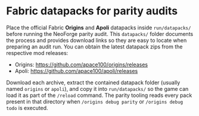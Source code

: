 # Fabric datapacks for parity audits

Place the official Fabric **Origins** and **Apoli** datapacks inside `run/datapacks/` before running the NeoForge parity audit. This `datapacks/` folder documents the process and provides download links so they are easy to locate when preparing an audit run. You can obtain the latest datapack zips from the respective mod releases:

* Origins: https://github.com/apace100/origins/releases
* Apoli: https://github.com/apace100/apoli/releases

Download each archive, extract the contained datapack folder (usually named `origins` or `apoli`), and copy it into `run/datapacks/` so the game can load it as part of the `/reload` command. The parity tooling reads every pack present in that directory when `/origins debug parity` or `/origins debug todo` is executed.
